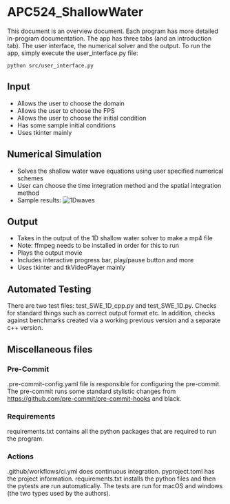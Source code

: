 # APC524_ShallowWater
This document is an overview document. Each program has more detailed in-program documentation.
The app has three tabs (and an introduction tab). The user interface, the numerical solver and the output.
To run the app, simply execute the user_interface.py file:

`python src/user_interface.py`

## Input
+ Allows the user to choose the domain
+ Allows the user to choose the FPS
+ Allows the user to choose the initial condition
+ Has some sample initial conditions
+ Uses tkinter mainly

## Numerical Simulation
+ Solves the shallow water wave equations using user specified numerical schemes
+ User can choose the time integration method and the spatial integration method
+ Sample results:
![1Dwaves](https://user-images.githubusercontent.com/112533493/199803223-45be82d2-bd81-461a-851e-1a0bfc35f79d.png)

## Output
+ Takes in the output of the 1D shallow water solver to make a mp4 file
+ Note: ffmpeg needs to be installed in order for this to run
+ Plays the output movie
+ Includes interactive progress bar, play/pause button and more
+ Uses tkinter and tkVideoPlayer mainly

## Automated Testing
There are two test files: test_SWE_1D_cpp.py and test_SWE_1D.py. Checks for standard things such as correct output format etc. In addition, checks against benchmarks created via a working previous version and a separate c++ version. 

## Miscellaneous files
### Pre-Commit
.pre-commit-config.yaml file is responsible for configuring the pre-commit.
The pre-commit runs some standard stylistic changes from https://github.com/pre-commit/pre-commit-hooks and black.

### Requirements
requirements.txt contains all the python packages that are required to run the program.

### Actions
.github/workflows/ci.yml does continuous integration. pyproject.toml has the project information.
requirements.txt installs the python files and then the pytests are run automatically. The tests are run for macOS and windows (the two types used by the authors).
